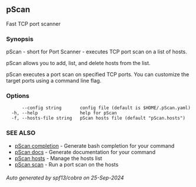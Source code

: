 ## pScan

Fast TCP port scanner

### Synopsis

pScan - short for Port Scanner - executes TCP port scan on a list of hosts.

pScan allows you to add, list, and delete hosts from the list.

pScan executes a port scan on specified TCP ports.
You can customize the target ports using a command line flag.

### Options

```
      --config string       config file (default is $HOME/.pScan.yaml)
  -h, --help                help for pScan
  -f, --hosts-file string   pScan hosts file (default "pScan.hosts")
```

### SEE ALSO

- [pScan completion](pScan_completion.md) - Generate bash completion for your command
- [pScan docs](pScan_docs.md) - Generate documentation for your command
- [pScan hosts](pScan_hosts.md) - Manage the hosts list
- [pScan scan](pScan_scan.md) - Run a port scan on the hosts

###### Auto generated by spf13/cobra on 25-Sep-2024
